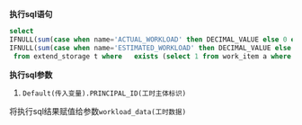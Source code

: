 <p class="panel-title"><b>执行sql语句</b></p>

```sql
select 
IFNULL(sum(case when name='ACTUAL_WORKLOAD' then DECIMAL_VALUE else 0 end),0) as 'actual_workload',
IFNULL(sum(case when name='ESTIMATED_WORKLOAD' then DECIMAL_VALUE else 0 end),0) as 'estimated_workload'
 from extend_storage t where   exists (select 1 from work_item a where PID=? and t.owner_id=a.id)
```

<p class="panel-title"><b>执行sql参数</b></p>

1. `Default(传入变量).PRINCIPAL_ID(工时主体标识)`

将执行sql结果赋值给参数`workload_data(工时数据)`
